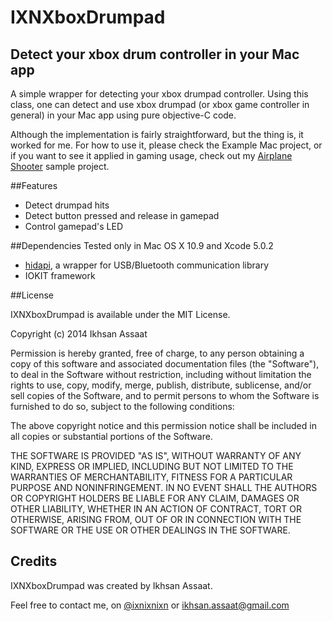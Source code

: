 IXNXboxDrumpad
====================

## Detect your xbox drum controller in your Mac app
A simple wrapper for detecting your xbox drumpad controller. Using this class, one can detect and use xbox drumpad (or xbox game controller in general) in your Mac app using pure objective-C code.

Although the implementation is fairly straightforward, but the thing is, it worked for me. For how to use it, please check the Example Mac project, or if you want to see it applied in gaming usage, check out my [Airplane Shooter](https://github.com/ixnixnixn/AirplaneShooter) sample project.

##Features
* Detect drumpad hits
* Detect button pressed and release in gamepad
* Control gamepad's LED

##Dependencies
Tested only in Mac OS X 10.9 and Xcode 5.0.2

* [hidapi](https://github.com/signal11/hidapi), a wrapper for USB/Bluetooth communication library
* IOKIT framework

##License

IXNXboxDrumpad is available under the MIT License.

Copyright (c) 2014 Ikhsan Assaat

Permission is hereby granted, free of charge, to any person obtaining a copy
of this software and associated documentation files (the "Software"), to deal
in the Software without restriction, including without limitation the rights
to use, copy, modify, merge, publish, distribute, sublicense, and/or sell
copies of the Software, and to permit persons to whom the Software is
furnished to do so, subject to the following conditions:

The above copyright notice and this permission notice shall be included in
all copies or substantial portions of the Software.

THE SOFTWARE IS PROVIDED "AS IS", WITHOUT WARRANTY OF ANY KIND, EXPRESS OR
IMPLIED, INCLUDING BUT NOT LIMITED TO THE WARRANTIES OF MERCHANTABILITY,
FITNESS FOR A PARTICULAR PURPOSE AND NONINFRINGEMENT. IN NO EVENT SHALL THE
AUTHORS OR COPYRIGHT HOLDERS BE LIABLE FOR ANY CLAIM, DAMAGES OR OTHER
LIABILITY, WHETHER IN AN ACTION OF CONTRACT, TORT OR OTHERWISE, ARISING FROM,
OUT OF OR IN CONNECTION WITH THE SOFTWARE OR THE USE OR OTHER DEALINGS IN
THE SOFTWARE.

## Credits

IXNXboxDrumpad was created by Ikhsan Assaat. 

Feel free to contact me, on [@ixnixnixn](http://twitter.com/ixnixnixn) or [ikhsan.assaat@gmail.com](mailto:ikhsan.assaat@gmail.com)

